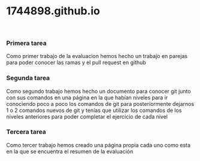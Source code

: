 # 1744898.github.io
<br>
<h3>Primera tarea</h3>
<p>Como primer trabajo de la evaluacion hemos hecho un trabajo en parejas para poder conocer las ramas y el pull request en github</p>

<h3>Segunda tarea</h3>
<p>Como segundo trabajo hemos hecho un documento para conocer git junto con sus comandos en una página en la que habían niveles para ir
conociendo poco a poco los comandos de git para posteriormente dejarnos 1 o 2 comandos nuevos de git y tenías que utilizar los comandos
de los niveles anteriores para poder completar el ejercicio de cada nivel</p>


<h3>Tercera tarea</h3>
<p>Como tercer trabajo hemos creado una página propia cada uno como esta en la que se encuentra el resumen de la evaluación</p>
